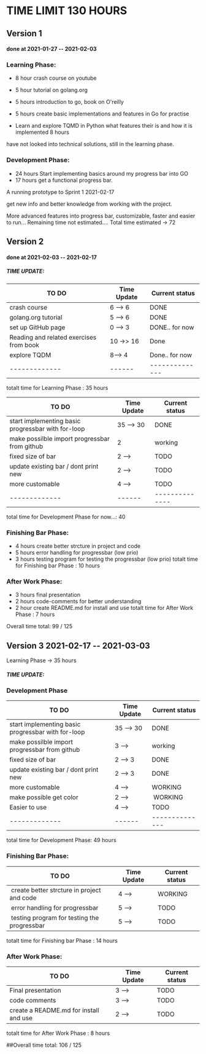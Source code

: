 # TIME LIMIT 130 HOURS

## Version 1 
#### done at 2021-01-27 -- 2021-02-03

### Learning Phase:
+ 8 hour crash course on youtube
+ 5 hour tutorial on golang.org
+ 5 hours introduction to go, book on O'reilly
+ 5 hours create basic implementations and features in Go for practise

+ Learn and explore TQMD in Python what features their is and how it is implemented 8 hours

have not looked into technical solutions, still in the learning phase.

### Development Phase:
+ 24 hours Start implementing basics around my progress bar into GO 
+ 17 hours get a functional progress bar. 

A running prototype to Sprint 1 2021-02-17

get new info and better knowledge from working with the project.

More advanced features into progress bar, customizable, faster 
and easier to run...
Remaining time not estimated....
Total time estimated -> 72

## Version 2
#### done at 2021-02-03 -- 2021-02-17
##### TIME UPDATE:
| TO DO | Time Update | Current status|
| ------ | ----------- | ----------- |
| crash course | 6 --> 6 | DONE |
| golang.org tutorial | 5 --> 6 | DONE |
| set up GitHub page | 0 --> 3 | DONE.. for now |
| Reading and related exercises from book | 10 ->> 16 | Done |
| explore TQDM | 8--> 4 | Done.. for now |
| -------------| ------ | -------------- |
 totalt time for Learning Phase : 35 hours

| TO DO | Time Update | Current status|
| ------ | ----------- | ----------- |
| start implementing basic progressbar with for-loop | 35 --> 30 | DONE |
| make possilble import progressbar from github | 2 | working|
| fixed size of bar | 2 --> | TODO |
| update existing bar / dont print new | 2 --> | TODO |
| more customable | 4 --> | TODO |
| -------------| ------ | -------------- |
total time for Development Phase for now...: 40

### Finishing Bar Phase:
+ 4 hours create better strcture in project and code
+ 5 hours error handling for progressbar (low prio)
+ 3 hours testing program for testing the progressbar (low prio)
totalt time for Finishing bar Phase : 10 hours
### After Work Phase:
+ 3 hours final presentation 
+ 2 hours code-comments for better understanding
+ 2 hour create README.md for install and use
totalt time for After Work Phase : 7 hours

Overall time total: 99 / 125

## Version 3 2021-02-17 -- 2021-03-03

Learning Phase -> 35 hours

##### TIME UPDATE:

### Development Phase
| TO DO | Time Update | Current status|
| ------ | ----------- | ----------- |
| start implementing basic progressbar with for-loop | 35 --> 30 | DONE |
| make possilble import progressbar from github | 3 -->  | working|
| fixed size of bar | 2 --> 3 | DONE |
| update existing bar / dont print new | 2 --> 3 | DONE |
| more customable | 4 --> | WORKING |
| make possible get color | 2 --> | WORKING|
| Easier to use| 4 --> |TODO|
| -------------| ------ | -------------- |
total time for Development Phase: 49 hours

### Finishing Bar Phase:
| TO DO | Time Update | Current status|
| ------ | ----------- | ----------- |
| create better strcture in project and code | 4 --> | WORKING |
| error handling for progressbar | 5 --> | TODO |
| testing program for testing the progressbar | 5 --> | TODO |
totalt time for Finishing bar Phase : 14 hours
 
### After Work Phase:
| TO DO | Time Update | Current status|
| ------ | ----------- | ----------- |
| Final presentation | 3 --> | TODO |
| code comments | 3 --> | TODO |
| create a README.md for install and use| 2 --> | TODO |
totalt time for After Work Phase : 8 hours

##Overall time total: 106 / 125


